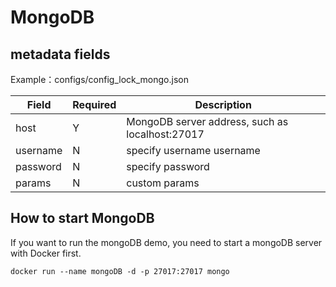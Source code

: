 # MongoDB

## metadata fields

Example：configs/config_lock_mongo.json

|  Field | Required | Description |
| --- | --- | --- |
| host | Y | MongoDB server address, such as localhost:27017 |
| username | N |specify username username |
| password | N | specify password |
| params | N | custom params |


## How to start MongoDB

If you want to run the mongoDB demo, you need to start a mongoDB server with Docker first.

```shell 
docker run --name mongoDB -d -p 27017:27017 mongo
```